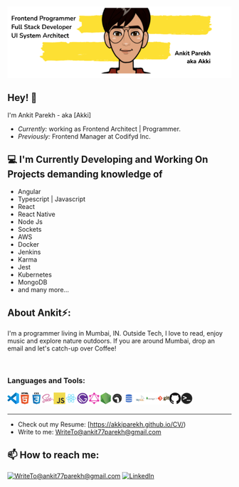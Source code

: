 ![Ankit Parekh Banner Image](./gitbanner.png)
<!-- <h2 align='center'>Ankit Parekh @ Laxmena</h2>
<p align='center'><b>Frontend Programmer</b></p> -->

<h2>Hey! 👋</h2>

I'm Ankit Parekh - aka [Akki]
- <i>Currently:</i> working as Frontend Architect | Programmer. 
- <i>Previously:</i> Frontend Manager at Codifyd Inc.

<h2>💻 I'm Currently Developing and Working On Projects demanding knowledge of </h2>


- Angular
- Typescript | Javascript
- React
- React Native
- Node Js
- Sockets
- AWS
- Docker
- Jenkins
- Karma
- Jest
- Kubernetes
- MongoDB
- and many more... 

<h2> About Ankit⚡:</h2>

I'm a programmer living in Mumbai, IN. Outside Tech, I love to read, enjoy music and explore nature outdoors. If you are around Mumbai, drop an email and let's catch-up over Coffee!
 
<br />

### Languages and Tools:

<img align="left" alt="Visual Studio Code" width="26px" src="https://raw.githubusercontent.com/github/explore/80688e429a7d4ef2fca1e82350fe8e3517d3494d/topics/visual-studio-code/visual-studio-code.png" />
<img align="left" alt="HTML5" width="26px" src="https://raw.githubusercontent.com/github/explore/80688e429a7d4ef2fca1e82350fe8e3517d3494d/topics/html/html.png" />
<img align="left" alt="CSS3" width="26px" src="https://raw.githubusercontent.com/github/explore/80688e429a7d4ef2fca1e82350fe8e3517d3494d/topics/css/css.png" />
<img align="left" alt="Sass" width="26px" src="https://raw.githubusercontent.com/github/explore/80688e429a7d4ef2fca1e82350fe8e3517d3494d/topics/sass/sass.png" />
<img align="left" alt="JavaScript" width="26px" src="https://raw.githubusercontent.com/github/explore/80688e429a7d4ef2fca1e82350fe8e3517d3494d/topics/javascript/javascript.png" />
<img align="left" alt="React" width="26px" src="https://raw.githubusercontent.com/github/explore/80688e429a7d4ef2fca1e82350fe8e3517d3494d/topics/react/react.png" />
<img align="left" alt="Gatsby" width="26px" src="https://raw.githubusercontent.com/github/explore/e94815998e4e0713912fed477a1f346ec04c3da2/topics/gatsby/gatsby.png" />
<img align="left" alt="GraphQL" width="26px" src="https://raw.githubusercontent.com/github/explore/80688e429a7d4ef2fca1e82350fe8e3517d3494d/topics/graphql/graphql.png" />
<img align="left" alt="Node.js" width="26px" src="https://raw.githubusercontent.com/github/explore/80688e429a7d4ef2fca1e82350fe8e3517d3494d/topics/nodejs/nodejs.png" />
<img align="left" alt="Deno" width="26px" src="https://raw.githubusercontent.com/github/explore/361e2821e2dea67711cde99c9c40ed357061cf27/topics/deno/deno.png" />
<img align="left" alt="SQL" width="26px" src="https://raw.githubusercontent.com/github/explore/80688e429a7d4ef2fca1e82350fe8e3517d3494d/topics/sql/sql.png" />
<img align="left" alt="MySQL" width="26px" src="https://raw.githubusercontent.com/github/explore/80688e429a7d4ef2fca1e82350fe8e3517d3494d/topics/mysql/mysql.png" />
<img align="left" alt="MongoDB" width="26px" src="https://raw.githubusercontent.com/github/explore/80688e429a7d4ef2fca1e82350fe8e3517d3494d/topics/mongodb/mongodb.png" />
<img align="left" alt="Git" width="26px" src="https://raw.githubusercontent.com/github/explore/80688e429a7d4ef2fca1e82350fe8e3517d3494d/topics/git/git.png" />
<img align="left" alt="GitHub" width="26px" src="https://raw.githubusercontent.com/github/explore/78df643247d429f6cc873026c0622819ad797942/topics/github/github.png" />
<img align="left" alt="Terminal" width="26px" src="https://raw.githubusercontent.com/github/explore/80688e429a7d4ef2fca1e82350fe8e3517d3494d/topics/terminal/terminal.png" />

<br />
<br />

---

- Check out my Resume: [https://akkiparekh.github.io/CV/)
- Write to me: [WriteTo@ankit77parekh@gmail.com](ankit77parekh@gmail.com)

<h2>📫 How to reach me:</h2>

<a href="mailto:WriteTo@ankit77parekh@gmail.com">![WriteTo@ankit77parekh@gmail.com](https://img.shields.io/badge/Gmail-D14836?style=for-the-badge&logo=gmail&logoColor=white)</a> <a href="https://in.linkedin.com/in/akkiparekh">![LinkedIn](https://img.shields.io/badge/LinkedIn-0077B5?style=for-the-badge&logo=linkedin&logoColor=white)</a>
      
